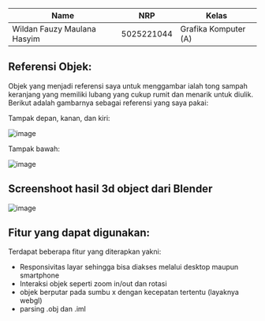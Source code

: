 | Name           | NRP        | Kelas     |
| ---            | ---        | ----------|
| Wildan Fauzy Maulana Hasyim | 5025221044 | Grafika Komputer (A) |

## Referensi Objek:
  Objek yang menjadi referensi saya untuk menggambar ialah tong sampah keranjang yang memiliki lubang yang cukup rumit dan menarik untuk diulik. Berikut adalah gambarnya sebagai referensi yang saya pakai:

Tampak depan, kanan, dan kiri:

![image](https://github.com/user-attachments/assets/51e4e171-1570-4ec7-bca8-26f7a62fdc45)

Tampak bawah:

![image](https://github.com/user-attachments/assets/fb4e554c-f5f1-4312-9f95-f4ddeae68c1f)

## Screenshoot hasil 3d object dari Blender
![image](https://github.com/user-attachments/assets/5f409883-f5c2-491b-a4eb-1c92bfe10056)

## Fitur yang dapat digunakan:
Terdapat beberapa fitur yang diterapkan yakni:
- Responsivitas layar sehingga bisa diakses melalui desktop maupun smartphone
- Interaksi objek seperti zoom in/out dan rotasi
- objek berputar pada sumbu x dengan kecepatan tertentu (layaknya webgl)
- parsing .obj dan .iml
